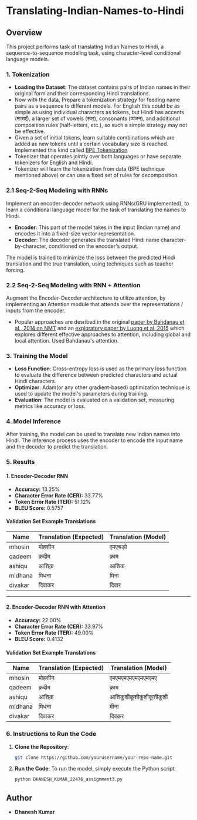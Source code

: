 # Translating-Indian-Names-to-Hindi


## Overview

This project performs task of translating Indian Names to Hindi, a sequence-to-sequence modeling task, using character-level conditional language models.

### 1. **Tokenization**
- **Loading the Dataset**: The dataset contains pairs of Indian names in their original form and their corresponding Hindi translations.
- Now with the data, Prepare a tokenization strategy for feeding name pairs as a sequence to different models. For English this could be as simple as using individual characters as tokens, but Hindi has accents (मात्राएँ), a larger set of vowels (स्वर), consonants (व्यंजन), and additional composition rules (half-letters, etc.), so such a simple strategy may not be effective.
- Given a set of initial tokens, learn suitable combinations which are added as new tokens until a certain vocabulary size is reached. Implemented this kind called [BPE Tokenization](https://arxiv.org/abs/1508.07909)
- Tokenizer that operates jointly over both languages or have separate tokenizers for English and Hindi.
- Tokenizer will learn the tokenization from data (BPE technique mentioned above) or can use a fixed set of rules for decomposition.

### 2.1 **Seq-2-Seq Modeling with RNNs**
   Implement an encoder-decoder network using RNNs(GRU implemented), to learn a conditional language model for the task of translating the names to Hindi.
   
   - **Encoder**: This part of the model takes in the input (Indian name) and encodes it into a fixed-size vector representation.
   - **Decoder**: The decoder generates the translated Hindi name character-by-character, conditioned on the encoder's output.
   
   The model is trained to minimize the loss between the predicted Hindi translation and the true translation, using techniques such as teacher forcing.

### 2.2 **Seq-2-Seq Modeling with RNN + Attention**
  Augment the Encoder-Decoder architecture to utilize attention, by implementing an Attention module that attends over the representations / inputs from the encoder.

- Popular approaches are desribed in the original [paper by Bahdanau et al., 2014 on NMT](https://arxiv.org/abs/1409.0473) and an [exploratory paper by Luong et al, 2015](https://arxiv.org/abs/1508.04025) which explores different effective approaches to attention, including global and local attention. Used Bahdanau's attention.

### 3. **Training the Model**
   - **Loss Function**: Cross-entropy loss is used as the primary loss function to evaluate the difference between predicted characters and actual Hindi characters.
   - **Optimizer**: Adam(or any other gradient-based) optimization technique is used to update the model's parameters during training.
   - **Evaluation**: The model is evaluated on a validation set, measuring metrics like accuracy or loss.

### 4. **Model Inference**
   After training, the model can be used to translate new Indian names into Hindi. The inference process uses the encoder to encode the input name and the decoder to predict the translation.

### 5. **Results**

#### 1. **Encoder-Decoder RNN**
- **Accuracy:** 13.25%
- **Character Error Rate (CER):** 33.77%
- **Token Error Rate (TER):** 51.12%
- **BLEU Score:** 0.5757

#### Validation Set Example Translations
| Name     | Translation (Expected) | Translation (Model) |
|----------|------------------------|---------------------|
| mhosin   | मोहसीन                 | एमएचओ               |
| qadeem   | क़दीम                 | क़ाम                |
| ashiqu   | आशिक़                 | आशिक               |
| midhana  | मिधना                 | मिना                |
| divakar  | दिवाकर                | दिवार               |

---

#### 2. **Encoder-Decoder RNN with Attention**
- **Accuracy:** 22.00%
- **Character Error Rate (CER):** 33.97%
- **Token Error Rate (TER):** 49.00%
- **BLEU Score:** 0.4132

#### Validation Set Example Translations
| Name     | Translation (Expected) | Translation (Model)         |
|----------|------------------------|-----------------------------|
| mhosin   | मोहसीन                 | एमएमएमएमएमएमएमएमए            |
| qadeem   | क़दीम                 | क़ाम                        |
| ashiqu   | आशिक़                 | आशिकूशीकूशीकूशीकूशीकूशी    |
| midhana  | मिधना                 | मीना                        |
| divakar  | दिवाकर                | दिवकर                      |



### 6. **Instructions to Run the Code**
   1. **Clone the Repository**:
      ```bash
      git clone https://github.com/yourusername/your-repo-name.git
      ```
   2. **Run the Code**:
      To run the model, simply execute the Python script:
      ```bash
      python DHANESH_KUMAR_22476_assignment3.py
      ```

## Author
- **Dhanesh Kumar**
